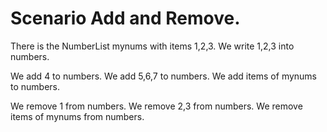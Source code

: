 # Scenario Add and Remove.

There is the NumberList mynums with items 1,2,3.
We write 1,2,3 into numbers.

We add 4 to numbers.
We add 5,6,7 to numbers.
We add items of mynums to numbers.

We remove 1 from numbers.
We remove 2,3 from numbers.
We remove items of mynums from numbers.
